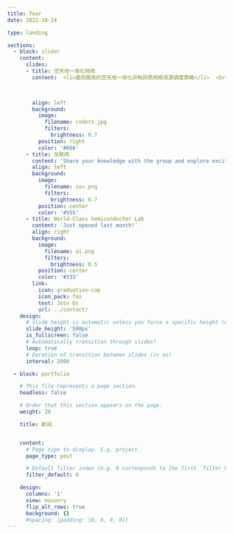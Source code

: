 ```yaml
---
title: Tour
date: 2022-10-24

type: landing

sections:
  - block: slider
    content:
      slides:
      - title: 空天地一体化网络
        content:  <li>面向服务的空天地一体化异构异质网络资源调度策略</li>  <br> <li>基于数字孪生的天地一体化网络管理架构</li> <br> <li>知识驱动的多场景按需服务支持技术</li>


                
        align: left
        background:
          image:
            filename: coders.jpg
            filters:
              brightness: 0.7
          position: right
          color: '#666'
      - title: 车联网
        content: 'Share your knowledge with the group and explore exciting new topics together!'
        align: left
        background:
          image:
            filename: iov.png
            filters:
              brightness: 0.7
          position: center
          color: '#555'
      - title: World-Class Semiconductor Lab
        content: 'Just opened last month!'
        align: right
        background:
          image:
            filename: ai.png
            filters:
              brightness: 0.5
          position: center
          color: '#333'
        link:
          icon: graduation-cap
          icon_pack: fas
          text: Join Us
          url: ../contact/
    design:
      # Slide height is automatic unless you force a specific height (e.g. '400px')
      slide_height: '500px'
      is_fullscreen: false
      # Automatically transition through slides?
      loop: true
      # Duration of transition between slides (in ms)
      interval: 2000

  - block: portfolio

    # This file represents a page section.
    headless: false

    # Order that this section appears on the page.
    weight: 20

    title: 新闻


    content:
      # Page type to display. E.g. project.
      page_type: post

      # Default filter index (e.g. 0 corresponds to the first `filter_button` instance below).
      filter_default: 0

    design:
      columns: '1'
      view: masonry
      flip_alt_rows: true
      background: {}
      #spacing: {padding: [0, 0, 0, 0]}
---
```


